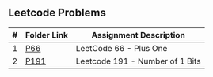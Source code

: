 ## Leetcode Problems

|  #  | Folder Link | Assignment Description |
| :-: | ----------- | ---------------------- |
| 1  |  [P66](https://github.com/aelious/4883-Prog-Tech/tree/main/Assignments/LeetCode%20Problems/P66)     |   LeetCode 66 - Plus One     |
| 2  |  [P191](https://github.com/aelious/4883-Prog-Tech/tree/main/Assignments/LeetCode%20Problems/P191)  | Leetcode 191 - Number of 1 Bits   |
